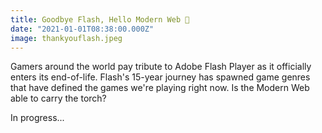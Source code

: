 ```yaml
---
title: Goodbye Flash, Hello Modern Web 👋
date: "2021-01-01T08:38:00.000Z"
image: thankyouflash.jpeg
---
```


Gamers around the world pay tribute to Adobe Flash Player as it officially enters its end-of-life. Flash's 15-year journey has spawned game genres that have defined the games we're playing right now. Is the Modern Web able to carry the torch?

<!-- more -->

In progress...
